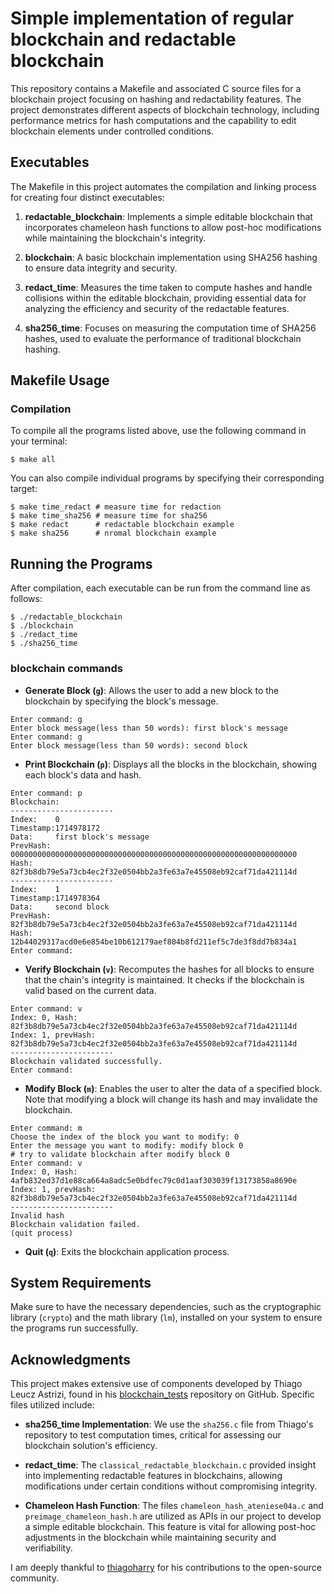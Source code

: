 # Simple implementation of regular blockchain and redactable blockchain

This repository contains a Makefile and associated C source files for a blockchain project focusing on hashing and redactability features. The project demonstrates different aspects of blockchain technology, including performance metrics for hash computations and the capability to edit blockchain elements under controlled conditions.

## Executables

The Makefile in this project automates the compilation and linking process for creating four distinct executables:

1. **redactable_blockchain**: Implements a simple editable blockchain that incorporates chameleon hash functions to allow post-hoc modifications while maintaining the blockchain's integrity.

2. **blockchain**: A basic blockchain implementation using SHA256 hashing to ensure data integrity and security.

3. **redact_time**: Measures the time taken to compute hashes and handle collisions within the editable blockchain, providing essential data for analyzing the efficiency and security of the redactable features.

4. **sha256_time**: Focuses on measuring the computation time of SHA256 hashes, used to evaluate the performance of traditional blockchain hashing.

## Makefile Usage

### Compilation

To compile all the programs listed above, use the following command in your terminal:

```bash=
$ make all
```
You can also compile individual programs by specifying their corresponding target:
```
$ make time_redact # measure time for redaction
$ make time_sha256 # measure time for sha256
$ make redact      # redactable blockchain example 
$ make sha256      # nromal blockchain example
```
## Running the Programs

After compilation, each executable can be run from the command line as follows:
```
$ ./redactable_blockchain
$ ./blockchain
$ ./redact_time
$ ./sha256_time
```
### blockchain commands

- **Generate Block (`g`)**: Allows the user to add a new block to the blockchain by specifying the block's message.
```
Enter command: g
Enter block message(less than 50 words): first block's message
Enter command: g
Enter block message(less than 50 words): second block
```
- **Print Blockchain (`p`)**: Displays all the blocks in the blockchain, showing each block's data and hash.
```
Enter command: p
Blockchain:
-----------------------
Index:    0
Timestamp:1714978172
Data:     first block's message
PrevHash: 0000000000000000000000000000000000000000000000000000000000000000
Hash:     82f3b8db79e5a73cb4ec2f32e0504bb2a3fe63a7e45508eb92caf71da421114d
-----------------------
Index:    1
Timestamp:1714978364
Data:     second block
PrevHash: 82f3b8db79e5a73cb4ec2f32e0504bb2a3fe63a7e45508eb92caf71da421114d
Hash:     12b44029317acd0e6e854be10b612179aef804b8fd211ef5c7de3f8dd7b834a1
Enter command: 
```
- **Verify Blockchain (`v`)**: Recomputes the hashes for all blocks to ensure that the chain's integrity is maintained. It checks if the blockchain is valid based on the current data.
```
Enter command: v
Index: 0, Hash:     82f3b8db79e5a73cb4ec2f32e0504bb2a3fe63a7e45508eb92caf71da421114d
Index: 1, prevHash: 82f3b8db79e5a73cb4ec2f32e0504bb2a3fe63a7e45508eb92caf71da421114d
-----------------------
Blockchain validated successfully.
Enter command: 
```
- **Modify Block (`m`)**: Enables the user to alter the data of a specified block. Note that modifying a block will change its hash and may invalidate the blockchain.
```
Enter command: m
Choose the index of the block you want to modify: 0
Enter the message you want to modify: modify block 0
# try to validate blockchain after modify block 0
Enter command: v
Index: 0, Hash:     4afb832ed37d1e88ca664a8adc5e0bdfec79c0d1aaf303039f13173858a8690e
Index: 1, prevHash: 82f3b8db79e5a73cb4ec2f32e0504bb2a3fe63a7e45508eb92caf71da421114d
-----------------------
Invalid hash
Blockchain validation failed.
(quit process)
```
- **Quit (`q`)**: Exits the blockchain application process.

## System Requirements
Make sure to have the necessary dependencies, such as the cryptographic library (`crypto`) and the math library (`lm`), installed on your system to ensure the programs run successfully.

## Acknowledgments

This project makes extensive use of components developed by Thiago Leucz Astrizi, found in his [blockchain_tests](https://github.com/thiagoharry/blockchain_tests) repository on GitHub. Specific files utilized include:

- **sha256_time Implementation**: We use the `sha256.c` file from Thiago's repository to test computation times, critical for assessing our blockchain solution's efficiency.

- **redact_time**: The `classical_redactable_blockchain.c` provided insight into implementing redactable features in blockchains, allowing modifications under certain conditions without compromising integrity.

- **Chameleon Hash Function**: The files `chameleon_hash_ateniese04a.c` and `preimage_chameleon_hash.h` are utilized as APIs in our project to develop a simple editable blockchain. This feature is vital for allowing post-hoc adjustments in the blockchain while maintaining security and verifiability.

I am deeply thankful to [thiagoharry](https://github.com/thiagoharry) for his contributions to the open-source community. 

